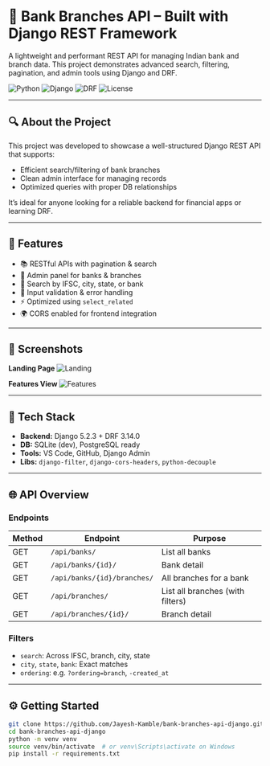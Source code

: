 # 🏦 Bank Branches API – Built with Django REST Framework

A lightweight and performant REST API for managing Indian bank and branch data. This project demonstrates advanced search, filtering, pagination, and admin tools using Django and DRF.

![Python](https://img.shields.io/badge/Python-3.8+-blue.svg)
![Django](https://img.shields.io/badge/Django-5.2.3-green.svg)
![DRF](https://img.shields.io/badge/DRF-3.14.0-red.svg)
![License](https://img.shields.io/badge/License-MIT-yellow.svg)

---

## 🔍 About the Project

This project was developed to showcase a well-structured Django REST API that supports:
- Efficient search/filtering of bank branches
- Clean admin interface for managing records
- Optimized queries with proper DB relationships

It’s ideal for anyone looking for a reliable backend for financial apps or learning DRF.

---

## 🚀 Features

- 📚 RESTful APIs with pagination & search
- 🏢 Admin panel for banks & branches
- 🧠 Search by IFSC, city, state, or bank
- 🔐 Input validation & error handling
- ⚡ Optimized using `select_related`
- 🌍 CORS enabled for frontend integration

---

## 📸 Screenshots

**Landing Page**
![Landing](https://github.com/user-attachments/assets/ff982c7e-b860-4deb-9bb8-66f3621ea591)

**Features View**
![Features](https://github.com/user-attachments/assets/481b8498-1463-4f31-8a49-2005605cf7ff)

---

## 📁 Tech Stack

- **Backend:** Django 5.2.3 + DRF 3.14.0  
- **DB:** SQLite (dev), PostgreSQL ready  
- **Tools:** VS Code, GitHub, Django Admin  
- **Libs:** `django-filter`, `django-cors-headers`, `python-decouple`

---

## 🌐 API Overview

### Endpoints
| Method | Endpoint | Purpose |
|--------|----------|---------|
| GET | `/api/banks/` | List all banks |
| GET | `/api/banks/{id}/` | Bank detail |
| GET | `/api/banks/{id}/branches/` | All branches for a bank |
| GET | `/api/branches/` | List all branches (with filters) |
| GET | `/api/branches/{id}/` | Branch detail |

### Filters
- `search`: Across IFSC, branch, city, state
- `city`, `state`, `bank`: Exact matches
- `ordering`: e.g. `?ordering=branch`, `-created_at`

---

## ⚙️ Getting Started

```bash
git clone https://github.com/Jayesh-Kamble/bank-branches-api-django.git
cd bank-branches-api-django
python -m venv venv
source venv/bin/activate  # or venv\Scripts\activate on Windows
pip install -r requirements.txt
